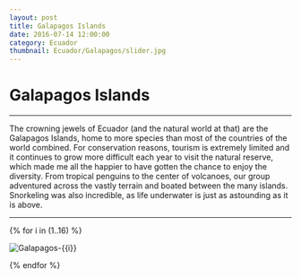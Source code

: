 ```yaml
---
layout: post
title: Galapagos Islands
date: 2016-07-14 12:00:00
category: Ecuador
thumbnail: Ecuador/Galapagos/slider.jpg
---
```



# Galapagos Islands
---

The crowning jewels of Ecuador (and the natural world at that) are the Galapagos Islands, home to more species than most of the countries of the world combined. For conservation reasons, tourism is extremely limited and it continues to grow more difficult each year to visit the natural reserve, which made me all the happier to have gotten the chance to enjoy the diversity. 
From tropical penguins to the center of volcanoes, our group adventured across the vastly terrain and boated between the many islands. Snorkeling was also incredible, as life underwater is just as astounding as it is above.


---

{% for i in (1..16) %}

![Galapagos-{{i}}](/assets/img/travel/Ecuador/Galapagos/Galapagos-{{i}}.jpg)

{% endfor %}
